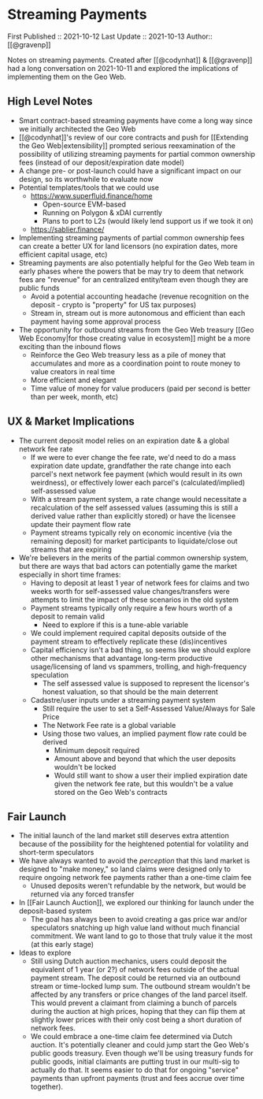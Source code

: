 # Streaming Payments

First Published :: 2021-10-12
Last Update :: 2021-10-13
Author:: [[@gravenp]]

Notes on streaming payments. Created after [[@codynhat]] & [[@gravenp]] had a long conversation on 2021-10-11 and explored the implications of implementing them on the Geo Web.

## High Level Notes
- Smart contract-based streaming payments have come a long way since we initially architected the Geo Web
- [[@codynhat]]'s review of our core contracts and push for [[Extending the Geo Web|extensibility]] prompted serious reexamination of the possibility of utilizing streaming payments for partial common ownership fees (instead of our deposit/expiration date model)
- A change pre- or post-launch could have a significant impact on our design, so its worthwhile to evaluate now 
- Potential templates/tools that we could use
	- https://www.superfluid.finance/home
		- Open-source EVM-based
		- Running on Polygon & xDAI currently
		- Plans to port to L2s (would likely lend support us if we took it on)
	- https://sablier.finance/
- Implementing streaming payments of partial common ownership fees can create a better UX for land licensors (no expiration dates, more efficient capital usage, etc)
- Streaming payments are also potentially helpful for the Geo Web team in early phases where the powers that be may try to deem that network fees are "revenue" for an centralized entity/team even though they are public funds
	- Avoid a potential accounting headache (revenue recognition on the deposit - crypto is "property" for US tax purposes)
	- Stream in, stream out is more autonomous and efficient than each payment having some approval process
- The opportunity for outbound streams from the Geo Web treasury [[Geo Web Economy|for those creating value in ecosystem]] might be a more exciting than the inbound flows
	- Reinforce the Geo Web treasury less as a pile of money that accumulates and more as a coordination point to route money to value creators in real time
	- More efficient and elegant 
	- Time value of money for value producers (paid per second is better than per week, month, etc)

## UX & Market Implications
- The current deposit model relies on an expiration date & a global network fee rate
	- If we were to ever change the fee rate, we'd need to do a mass expiration date update, grandfather the rate change into each parcel's next network fee payment (which would result in its own weirdness), or effectively lower each parcel's (calculated/implied) self-assessed value
	- With a stream payment system, a rate change would necessitate a recalculation of the self assessed values (assuming this is still a derived value rather than explicitly stored) or have the licensee update their payment flow rate 
	- Payment streams typically rely on economic incentive (via the remaining deposit) for market participants to liquidate/close out streams that are expiring
- We're believers in the merits of the partial common ownership system, but there are ways that bad actors can potentially game the market especially in short time frames:
	- Having to deposit at least 1 year of network fees for claims and two weeks worth for self-assessed value changes/transfers were attempts to limit the impact of these scenarios in the old system
	- Payment streams typically only require a few hours worth of a deposit to remain valid
		- Need to explore if this is a tune-able variable
	- We could implement required capital deposits outside of the payment stream to effectively replicate these (dis)incentives
	- Capital efficiency isn't a bad thing, so seems like we should explore other mechanisms that advantage long-term productive usage/licensing of land vs spammers, trolling, and high-frequency speculation
		- The self assessed value is supposed to represent the licensor's honest valuation, so that should be the main deterrent
	- Cadastre/user inputs under a streaming payment system
		- Still require the user to set a Self-Assessed Value/Always for Sale Price
		- The Network Fee rate is a global variable
		- Using those two values, an implied payment flow rate could be derived
			- Minimum deposit required
			- Amount above and beyond that which the user deposits wouldn't be locked
			- Would still want to show a user their implied expiration date given the network fee rate, but this wouldn't be a value stored on the Geo Web's contracts
## Fair Launch
- The initial launch of the land market still deserves extra attention because of the possibility for the heightened potential for volatility and short-term speculators
- We have always wanted to avoid the *perception* that this land market is designed to "make money," so land claims were designed only to require ongoing network fee payments rather than a one-time claim fee
	- Unused deposits weren't refundable by the network, but would be returned via any forced transfer
- In [[Fair Launch Auction]], we explored our thinking for launch under the deposit-based system 
	- The goal has always been to avoid creating a gas price war and/or speculators snatching up high value land without much financial commitment. We want land to go to those that truly value it the most (at this early stage)
- Ideas to explore
	- Still using Dutch auction mechanics, users could deposit the equivalent of 1 year (or 2?) of network fees outside of the actual payment stream. The deposit could be returned via an outbound stream or time-locked lump sum. The outbound stream wouldn't be affected by any transfers or price changes of the land parcel itself. This would prevent a claimant from claiming a bunch of parcels during the auction at high prices, hoping that they can flip them at slightly lower prices with their only cost being a short duration of network fees.
	- We could embrace a one-time claim fee determined via Dutch auction. It's potentially cleaner and could jump start the Geo Web's public goods treasury. Even though we'll be using treasury funds for public goods, initial claimants are putting trust in our multi-sig to actually do that. It seems easier to do that for ongoing "service" payments than upfront payments (trust and fees accrue over time together).